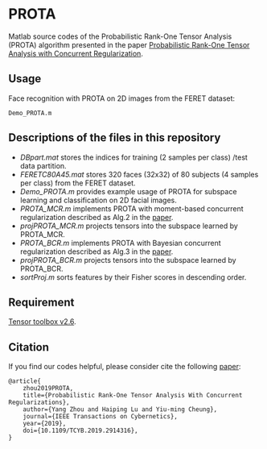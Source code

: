 # PROTA
Matlab source codes of the Probabilistic Rank-One Tensor Analysis (PROTA) algorithm presented in the paper [Probabilistic Rank-One Tensor Analysis with Concurrent Regularization](https://ieeexplore.ieee.org/document/8718518).

## Usage
Face recognition with PROTA on 2D images from the FERET dataset: 
```
Demo_PROTA.m
```

## Descriptions of the files in this repository  
 - *DBpart.mat* stores the indices for training (2 samples per class) /test data partition.
 - *FERETC80A45.mat* stores 320 faces (32x32) of 80 subjects (4 samples per class) from the FERET dataset.
 - *Demo_PROTA.m* provides example usage of PROTA for subspace learning and classification on 2D facial images.
 - *PROTA_MCR.m* implements PROTA with moment-based concurrent regularization described as Alg.2 in the [paper](https://ieeexplore.ieee.org/document/8718518).
 - *projPROTA_MCR.m* projects tensors into the subspace learned by PROTA_MCR.
 - *PROTA_BCR.m* implements PROTA with Bayesian concurrent regularization described as Alg.3 in the [paper](https://ieeexplore.ieee.org/document/8718518).
 - *projPROTA_BCR.m* projects tensors into the subspace learned by PROTA_BCR.
 - *sortProj.m* sorts features by their Fisher scores in descending order.

## Requirement
[Tensor toolbox v2.6](http://www.tensortoolbox.org/).

## Citation
If you find our codes helpful, please consider cite the following [paper](https://ieeexplore.ieee.org/document/8718518):
```
@article{
    zhou2019PROTA,
    title={Probabilistic Rank-One Tensor Analysis With Concurrent Regularizations},
    author={Yang Zhou and Haiping Lu and Yiu-ming Cheung},
    journal={IEEE Transactions on Cybernetics},
    year={2019},
    doi={10.1109/TCYB.2019.2914316},
}
```
